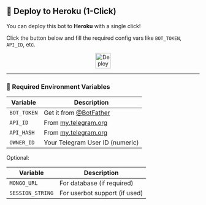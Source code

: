 ## 🚀 Deploy to Heroku (1-Click)

You can deploy this bot to **Heroku** with a single click!

Click the button below and fill the required config vars like `BOT_TOKEN`, `API_ID`, etc.

<p align="center">
  <a href="https://heroku.com/deploy?template=https://github.com/yourusername/your-repo-name">
    <img src="https://www.herokucdn.com/deploy/button.svg" alt="Deploy to Heroku" height="40"/>
  </a>
</p>

---

### 🔑 Required Environment Variables

| Variable     | Description                           |
|--------------|---------------------------------------|
| `BOT_TOKEN`  | Get it from [@BotFather](https://t.me/BotFather) |
| `API_ID`     | From [my.telegram.org](https://my.telegram.org) |
| `API_HASH`   | From [my.telegram.org](https://my.telegram.org) |
| `OWNER_ID`   | Your Telegram User ID (numeric)       |

Optional:

| Variable        | Description                         |
|-----------------|-------------------------------------|
| `MONGO_URL`     | For database (if required)          |
| `SESSION_STRING`| For userbot support (if used)       |
